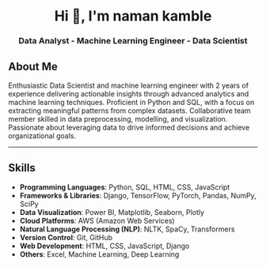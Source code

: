 <h1 align="center">Hi 👋, I'm naman kamble</h1>
<h3 align="center">Data Analyst - Machine Learning Engineer - Data Scientist</h3>

## About Me
Enthusiastic Data Scientist and machine learning engineer with 2 years of experience delivering actionable insights through 
advanced analytics and machine learning techniques. Proficient in Python and SQL, with a focus on extracting meaningful
patterns from complex datasets. Collaborative team member skilled in data preprocessing, modelling, and visualization. 
Passionate about leveraging data to drive informed decisions and achieve organizational goals.

---

## Skills
- **Programming Languages**: Python, SQL, HTML, CSS, JavaScript
- **Frameworks & Libraries**: Django, TensorFlow, PyTorch, Pandas, NumPy, SciPy
- **Data Visualization**: Power BI, Matplotlib, Seaborn, Plotly
- **Cloud Platforms**: AWS (Amazon Web Services)
- **Natural Language Processing (NLP)**: NLTK, SpaCy, Transformers
- **Version Control**: Git, GitHub
- **Web Development**: HTML, CSS, JavaScript, Django
- **Others**: Excel, Machine Learning, Deep Learning
